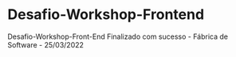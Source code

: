 # Desafio-Workshop-Frontend
Desafio-Workshop-Front-End Finalizado com sucesso - Fábrica de Software - 25/03/2022
